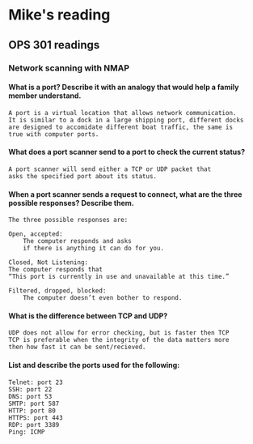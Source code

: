 # Mike's reading

## OPS 301 readings

### Network scanning with NMAP

#### What is a port? Describe it with an analogy that would help a family member understand.
    A port is a virtual location that allows network communication.
    It is similar to a dock in a large shipping port, different docks
    are designed to accomidate different boat traffic, the same is
    true with computer ports.

#### What does a port scanner send to a port to check the current status?
    A port scanner will send either a TCP or UDP packet that
    asks the specified port about its status.

#### When a port scanner sends a request to connect, what are the three possible responses? Describe them.
    The three possible responses are:
    
    Open, accepted: 
        The computer responds and asks 
        if there is anything it can do for you.
    
    Closed, Not Listening: 
    The computer responds that 
    “This port is currently in use and unavailable at this time.”

    Filtered, dropped, blocked:
        The computer doesn’t even bother to respond.

#### What is the difference between TCP and UDP?
    UDP does not allow for error checking, but is faster then TCP
    TCP is preferable when the integrity of the data matters more
    then how fast it can be sent/recieved.

#### List and describe the ports used for the following:
    Telnet: port 23
    SSH: port 22
    DNS: port 53
    SMTP: port 587
    HTTP: port 80
    HTTPS: port 443
    RDP: port 3389
    Ping: ICMP 

